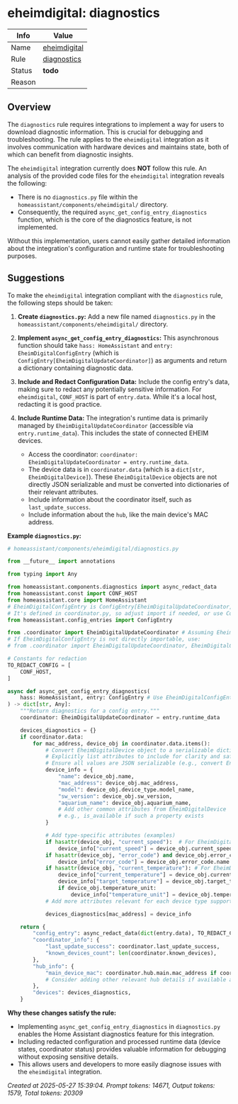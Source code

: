 # eheimdigital: diagnostics

| Info   | Value                                                                    |
|--------|--------------------------------------------------------------------------|
| Name   | [eheimdigital](https://www.home-assistant.io/integrations/eheimdigital/) |
| Rule   | [diagnostics](https://developers.home-assistant.io/docs/core/integration-quality-scale/rules/diagnostics)                                                     |
| Status | **todo**                                                                 |
| Reason |                                                                          |

## Overview

The `diagnostics` rule requires integrations to implement a way for users to download diagnostic information. This is crucial for debugging and troubleshooting. The rule applies to the `eheimdigital` integration as it involves communication with hardware devices and maintains state, both of which can benefit from diagnostic insights.

The `eheimdigital` integration currently does **NOT** follow this rule.
An analysis of the provided code files for the `eheimdigital` integration reveals the following:
*   There is no `diagnostics.py` file within the `homeassistant/components/eheimdigital/` directory.
*   Consequently, the required `async_get_config_entry_diagnostics` function, which is the core of the diagnostics feature, is not implemented.

Without this implementation, users cannot easily gather detailed information about the integration's configuration and runtime state for troubleshooting purposes.

## Suggestions

To make the `eheimdigital` integration compliant with the `diagnostics` rule, the following steps should be taken:

1.  **Create `diagnostics.py`:**
    Add a new file named `diagnostics.py` in the `homeassistant/components/eheimdigital/` directory.

2.  **Implement `async_get_config_entry_diagnostics`:**
    This asynchronous function should take `hass: HomeAssistant` and `entry: EheimDigitalConfigEntry` (which is `ConfigEntry[EheimDigitalUpdateCoordinator]`) as arguments and return a dictionary containing diagnostic data.

3.  **Include and Redact Configuration Data:**
    Include the config entry's data, making sure to redact any potentially sensitive information. For `eheimdigital`, `CONF_HOST` is part of `entry.data`. While it's a local host, redacting it is good practice.

4.  **Include Runtime Data:**
    The integration's runtime data is primarily managed by `EheimDigitalUpdateCoordinator` (accessible via `entry.runtime_data`). This includes the state of connected EHEIM devices.
    *   Access the coordinator: `coordinator: EheimDigitalUpdateCoordinator = entry.runtime_data`.
    *   The device data is in `coordinator.data` (which is a `dict[str, EheimDigitalDevice]`). These `EheimDigitalDevice` objects are not directly JSON serializable and must be converted into dictionaries of their relevant attributes.
    *   Include information about the coordinator itself, such as `last_update_success`.
    *   Include information about the `hub`, like the main device's MAC address.

**Example `diagnostics.py`:**

```python
# homeassistant/components/eheimdigital/diagnostics.py

from __future__ import annotations

from typing import Any

from homeassistant.components.diagnostics import async_redact_data
from homeassistant.const import CONF_HOST
from homeassistant.core import HomeAssistant
# EheimDigitalConfigEntry is ConfigEntry[EheimDigitalUpdateCoordinator]
# It's defined in coordinator.py, so adjust import if needed, or use ConfigEntry directly with type hint
from homeassistant.config_entries import ConfigEntry 

from .coordinator import EheimDigitalUpdateCoordinator # Assuming EheimDigitalConfigEntry is properly typed here
# If EheimDigitalConfigEntry is not directly importable, use:
# from .coordinator import EheimDigitalUpdateCoordinator, EheimDigitalConfigEntry

# Constants for redaction
TO_REDACT_CONFIG = [
    CONF_HOST,
]

async def async_get_config_entry_diagnostics(
    hass: HomeAssistant, entry: ConfigEntry # Use EheimDigitalConfigEntry if available and correctly typed
) -> dict[str, Any]:
    """Return diagnostics for a config entry."""
    coordinator: EheimDigitalUpdateCoordinator = entry.runtime_data

    devices_diagnostics = {}
    if coordinator.data:
        for mac_address, device_obj in coordinator.data.items():
            # Convert EheimDigitalDevice object to a serializable dictionary.
            # Explicitly list attributes to include for clarity and safety.
            # Ensure all values are JSON serializable (e.g., convert Enums to str).
            device_info = {
                "name": device_obj.name,
                "mac_address": device_obj.mac_address,
                "model": device_obj.device_type.model_name,
                "sw_version": device_obj.sw_version,
                "aquarium_name": device_obj.aquarium_name,
                # Add other common attributes from EheimDigitalDevice
                # e.g., is_available if such a property exists
            }

            # Add type-specific attributes (examples)
            if hasattr(device_obj, "current_speed"):  # For EheimDigitalClassicVario
                device_info["current_speed"] = device_obj.current_speed
            if hasattr(device_obj, "error_code") and device_obj.error_code:
                device_info["error_code"] = device_obj.error_code.name 
            if hasattr(device_obj, "current_temperature"): # For EheimDigitalHeater
                device_info["current_temperature"] = device_obj.current_temperature
                device_info["target_temperature"] = device_obj.target_temperature
                if device_obj.temperature_unit:
                    device_info["temperature_unit"] = device_obj.temperature_unit.name
            # Add more attributes relevant for each device type supported

            devices_diagnostics[mac_address] = device_info

    return {
        "config_entry": async_redact_data(dict(entry.data), TO_REDACT_CONFIG),
        "coordinator_info": {
            "last_update_success": coordinator.last_update_success,
            "known_devices_count": len(coordinator.known_devices), 
        },
        "hub_info": {
            "main_device_mac": coordinator.hub.main.mac_address if coordinator.hub.main else None,
            # Consider adding other relevant hub details if available and simple
        },
        "devices": devices_diagnostics,
    }

```

**Why these changes satisfy the rule:**

*   Implementing `async_get_config_entry_diagnostics` in `diagnostics.py` enables the Home Assistant diagnostics feature for this integration.
*   Including redacted configuration and processed runtime data (device states, coordinator status) provides valuable information for debugging without exposing sensitive details.
*   This allows users and developers to more easily diagnose issues with the `eheimdigital` integration.

_Created at 2025-05-27 15:39:04. Prompt tokens: 14671, Output tokens: 1579, Total tokens: 20309_
